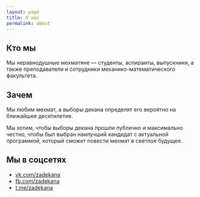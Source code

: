 ```yaml
---
layout: page
title: О нас
permalink: about
---
```


## Кто мы

Мы неравнодушные мехматяне — студенты, аспиранты, выпускники, а также преподаватели и сотрудники механико-математического факультета.

## Зачем

Мы любим мехмат, а выборы декана определят его вероятно на ближайшее десятилетие.

Мы хотим, чтобы выборы декана прошли публично и максимально честно, чтобы был выбран наилучший кандидат с актуальной программой, который сможет повести мехмат в светлое будущее.

## Мы в соцсетях

- [vk.com/zadekana](https://vk.com/zadekana)
- [fb.com/zadekana](https://fb.com/zadekana)
- [t.me/zadekana](https://t.me/zadekana)
